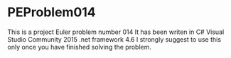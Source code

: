 PEProblem014
============
This is a project Euler problem number 014
It has been writen in 
C#
Visual Studio Community 2015
.net framework 4.6
I strongly suggest to use this only once you have  finished solving the problem.
